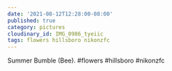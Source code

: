 ```yaml
---
date: '2021-08-12T12:28:00-08:00'
published: true
category: pictures
cloudinary_id: IMG_0986_tyeiic
tags: flowers hillsboro nikonzfc
---
```


Summer Bumble (Bee). #flowers #hillsboro #nikonzfc